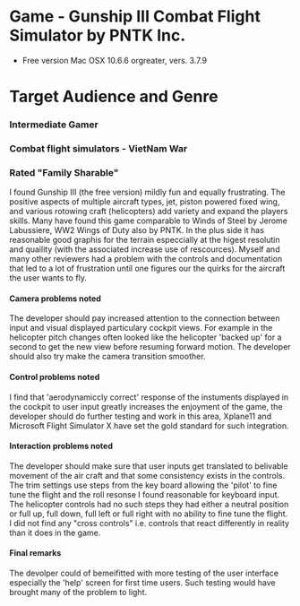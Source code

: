 # Game - Gunship III Combat Flight Simulator by PNTK Inc.
* Free version Mac OSX 10.6.6 orgreater, vers. 3.7.9
# Target Audience and Genre
### Intermediate Gamer
### Combat flight simulators - VietNam War
### Rated "Family Sharable"
I found Gunship III (the free version) mildly fun and equally frustrating.  The positive aspects of multiple aircraft types, jet, piston powered fixed wing, and various rotowing craft (helicopters) add variety and expand the players skills.  Many have found this game comparable to Winds of Steel by Jerome Labussiere, WW2 Wings of Duty also by PNTK.  In the plus side it has reasonable good graphis for the terrain especcially at the higest resolutin and quaility (with the associated increase use of rescources).  Myself and many other reviewers had a problem with the controls and documentation that led to a lot of frustration until one figures our the quirks for the aircraft the user wants to fly.
#### Camera problems noted
The developer should pay increased attention to the connection between input and visual displayed particulary cockpit views.  For example in the helicopter pitch changes often looked like the helicopter 'backed up' for a second to get the new view before resuming forward motion.  The developer should also try make the camera transition smoother.
#### Control problems noted
I find that 'aerodynamiccly correct' response of the instuments displayed in the cockpit to user input greatly increases the enjoyment of the game, the developer should do further testing and work in this area, Xplane11 and Microsoft Flight Simulator X have set the gold standard for such integration.
#### Interaction problems noted
The developer should make sure that user inputs get translated to belivable movement of the air craft and that some consistency exists in the controls. The trim settings use steps from the key board allowing the 'pilot' to fine tune the flight and the roll resonse I found reasonable for keyboard input. The helicopter controls had no such steps they had either a neutral position or full up, full down, full left or full right with no ability to fine tune the flight. I did not find any "cross controls" i.e. controls that react differently in reality than it does in the game.
#### Final remarks
The devolper could of bemeifitted with more testing of the user interface especially the 'help' screen for first time users.  Such testing would have brought many of the problem to light.
